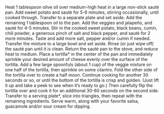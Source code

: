 Heat 1 tablespoon olive oil over medium-high heat in a large non-stick sauté pan.  Add sweet potato and sauté for 5-6 minutes, stirring occasionally, until cooked through.  Transfer to a separate plate and set aside.
Add the remaining 1 tablespoon oil to the pan.  Add the veggies and jalapeño, and sauté for 4-5 minutes.  Stir in the cooked sweet potato, black beans, cumin, chili powder, a generous pinch of salt and black pepper, and sauté for 2 more minutes.  Taste and add more salt, pepper and/or cumin if needed.  Transfer the mixture to a large bowl and set aside.  Rinse (or just wipe off) the sauté pan until it is clean.
Return the sauté pan to the stove, and reduce heat to medium.  Place a tortilla* in the center of the pan and immediately sprinkle your desired amount of cheese evenly over the surface of the tortilla.  Add a few large spoonfuls (about 1 cup) of the veggie mixture on one half of the tortilla, then sprinkle on some cilantro.  Fold the other side of the tortilla over to create a half moon.  Continue cooking for another 30 seconds or so, or until the bottom of the tortilla is crisp and golden.  (Just lift it up and take a peek to see when it’s ready to go.)  Then carefully flip the tortilla over and cook it for an additional 30-60 seconds on the second side.
Transfer to a serving plate*, slice into triangles, then repeat with the remaining ingredients.
Serve warm, along with your favorite salsa, guacamole and/or sour cream for dipping.